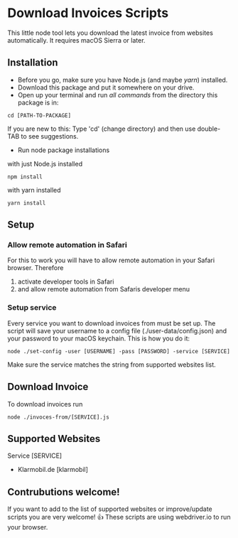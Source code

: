 # Download Invoices Scripts

This little node tool lets you download the latest invoice from websites automatically. It requires macOS Sierra or later.

## Installation

* Before you go, make sure you have Node.js (and maybe *yarn*) installed.
* Download this package and put it somewhere on your drive.
* Open up your terminal and run *all commands* from the directory this package is in:

```
cd [PATH-TO-PACKAGE]
```

If you are new to this: Type 'cd' (change directory) and then use double-TAB to see suggestions.

* Run node package installations

with just Node.js installed
```
npm install
```

with yarn installed
```
yarn install 
```

## Setup

### Allow remote automation in Safari

For this to work you will have to allow remote automation in your Safari browser. Therefore

1. activate developer tools in Safari
2. and allow remote automation from Safaris developer menu

### Setup service

Every service you want to download invoices from must be set up. The script will save your username to a config file (./user-data/config.json) and your password to your macOS keychain. This is how you do it:

```
node ./set-config -user [USERNAME] -pass [PASSWORD] -service [SERVICE] 
```

Make sure the service matches the string from supported websites list.

## Download Invoice

To download invoices run

```
node ./invoces-from/[SERVICE].js
```

## Supported Websites

Service [SERVICE]

* Klarmobil.de [klarmobil]

## Contrubutions welcome!

If you want to add to the list of supported websites or improve/update scripts you are very welcome! 👍
These scripts are using webdriver.io to run your browser.
